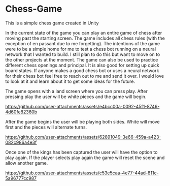 # Chess-Game
 This is a simple chess game created in Unity

 In the current state of the game you can play an entire game of chess after moving past the starting screen. The game includes all chess rules (with the exception of en passant due to me forgetting).
 The intentions of the game were to be a simple home for me to test a chess bot running on a neural network that I wanted to build. I still plan to do this but want to move on to the other projects at the moment. The game can also be used to practice different chess openings and principal. It is also good for setting up quick board states.
 If anyone makes a good chess bot or uses a neural network for their chess bot feel free to reach out to me and send it over. I would love to look at it and learn about it to get some ideas for the future.

 

The game opens with a land screen where you can press play. After pressing play the user will be white pieces and the game will begin.

https://github.com/user-attachments/assets/e4bcc00a-0092-45f1-8746-4d60fe82360b

After the game begins the user will be playing both sides. White will move first and the pieces will alternate turns.

https://github.com/user-attachments/assets/62891049-3e66-459a-a423-082c986a4e3f

Once one of the kings has been captured the user will have the option to play again. If the player selects play again the game will reset the scene and allow another game.

https://github.com/user-attachments/assets/c53e5caa-4e77-44ad-811c-5a96777cc987
